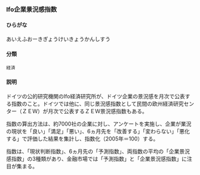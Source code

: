 <div style="display:none;">

## [あ行](securities-terms?id=あ行)
## [か行](securities-terms?id=か行)
## [さ行](securities-terms?id=さ行)
## [た行](securities-terms?id=た行)
## [な行](securities-terms?id=な行)
## [は行](securities-terms?id=は行)
## [ま行](securities-terms?id=ま行)
## [や行](securities-terms?id=や行)
## [ら行](securities-terms?id=ら行)
## [わ行](securities-terms?id=わ行)
## [英数字・記号](securities-terms?id=英数字・記号)

</div>

### Ifo企業景況感指数

#### ひらがな

あいえふおーきぎょうけいきょうかんしすう

#### 分類

`経済`

#### 説明

ドイツの公的研究機関のIfo経済研究所が、ドイツ企業の景況感を月次で公表する指数のこと。ドイツでは他に、同じ景況感指数として民間の欧州経済研究センター（ＺＥＷ）が月次で公表するＺＥＷ景況感指数もある。
 
指数の算出方法は、約7000社の企業に対し、アンケートを実施し、企業が業況の現状を「良い」「満足」「悪い」、6ヵ月先を「改善する」「変わらない」「悪化する」で評価した結果を集計し、指数化（2005年＝100）する。
 
指数は、「現状判断指数」、6ヵ月先の「予測指数」、両指数の平均の「企業景況感指数」の3種類があり、金融市場では「予測指数」と「企業景況感指数」に注目が集まる。

